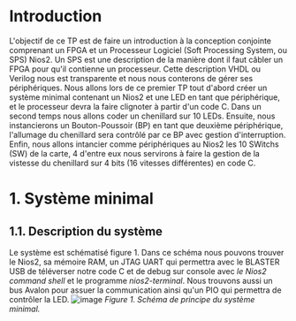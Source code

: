 # Introduction
L'objectif de ce TP est de faire un introduction à la conception conjointe comprenant un FPGA et un Processeur Logiciel (Soft Processing System, ou SPS) Nios2.
Un SPS est une description de la manière dont il faut câbler un FPGA pour qu'il contienne un processeur. Cette description VHDL ou Verilog nous est transparente et nous nous conterons de gérer ses périphériques.
Nous allons lors de ce premier TP tout d'abord créer un système minimal contenant un Nios2 et une LED en tant que périphérique, et le processeur devra la faire clignoter à partir d'un code C.
Dans un second temps nous allons coder un chenillard sur 10 LEDs. Ensuite, nous instancierons un Bouton-Poussoir (BP) en tant que deuxième périphérique, l'allumage du chenillard sera contrôlé par ce BP avec gestion d'interruption.
Enfin, nous allons intancier comme périphériques au Nios2 les 10 SWitchs (SW) de la carte, 4 d'entre eux nous servirons à faire la gestion de la vistesse du chenillard sur 4 bits (16 vitesses différentes) en code C.

# 1. Système minimal
## 1.1. Description du système
Le système est schématisé figure 1. Dans ce schéma nous pouvons trouver le Nios2, sa mémoire RAM, un JTAG UART qui permettra avec le BLASTER USB de téléverser notre code C et de debug sur console avec *le Nios2 command shell* et le programme *nios2-terminal*. Nous trouvons aussi un bus Avalon pour assuer la communication ainsi qu'un PIO qui permettra de contrôler la LED.
![image](https://github.com/ESN2024/david_lab1/assets/124572489/e36e06b1-84fb-40ae-963d-e981dee50f39)
*Figure 1. Schéma de principe du système minimal.*

